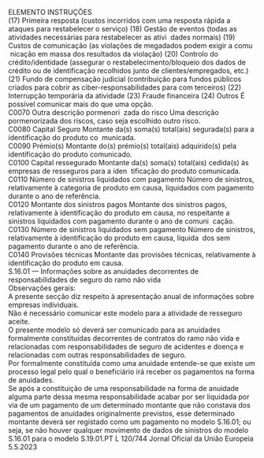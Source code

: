  
ELEMENTO  INSTRUÇÕES  
(17) Primeira resposta (custos incorridos com uma resposta rápida a ataques para 
restabelecer o serviço) 
(18) Gestão de eventos (todas as atividades necessárias para restabelecer as ativi ­
dades normais) 
(19) Custos de comunicação (as violações de megadados podem exigir a comu ­
nicação em massa dos resultados da violação) 
(20) Controlo do crédito/identidade (assegurar o restabelecimento/bloqueio dos 
dados de crédito ou de identificação recolhidos junto de clientes/empregados, 
etc.) 
(21) Fundo de compensação judicial (contribuição para fundos públicos criados 
para cobrir as ciber-responsabilidades para com terceiros) 
(22) Interrupção temporária da atividade 
(23) Fraude financeira 
(24) Outros 
É possível comunicar mais do que uma opção.  
C0070  Outra descrição pormenori ­
zada do risco  Uma descrição pormenorizada dos riscos, caso seja escolhido outro risco.  
C0080  Capital Seguro  Montante da(s) soma(s) total(ais) segurada(s) para a identificação do produto co ­
municada.  
C0090  Prémio(s)  Montante do(s) prémio(s) total(ais) adquirido(s) pela identificação do produto 
comunicado.  
C0100  Capital ressegurado  Montante da(s) soma(s) total(ais) cedida(s) às empresas de resseguros para a iden ­
tificação do produto comunicada.  
C0110  Número de sinistros liquidados 
com pagamento  Número de sinistros, relativamente à categoria de produto em causa, liquidados 
com pagamento durante o ano de referência.  
C0120  Montante dos sinistros pagos  Montante dos sinistros pagos, relativamente à identificação do produto em causa, 
no respeitante a sinistros liquidados com pagamento durante o ano de comuni ­
cação.  
C0130  Número de sinistros liquidados 
sem pagamento  Número de sinistros, relativamente à identificação do produto em causa, liquida ­
dos sem pagamento durante o ano de referência.  
C0140  Provisões técnicas  Montante das provisões técnicas, relativamente à identificação do produto em 
causa.  
S.16.01 — Informações sobre as anuidades decorrentes de responsabilidades de seguro do ramo não vida  
Observações gerais:  
A presente secção diz respeito à apresentação anual de informações sobre empresas individuais.  
Não é necessário comunicar este modelo para a atividade de resseguro aceite.  
O presente modelo só deverá ser comunicado para as anuidades formalmente constituídas decorrentes de contratos do 
ramo não vida e relacionadas com responsabilidades de seguro de acidentes e doença e relacionadas com outras 
responsabilidades de seguro.  
Por formalmente constituída como uma anuidade entende-se que existe um processo legal pelo qual o beneficiário irá 
receber os pagamentos na forma de anuidades.  
Se após a constituição de uma responsabilidade na forma de anuidade alguma parte dessa mesma responsabilidade 
acabar por ser liquidada por via de um pagamento de um determinado montante que não constava dos pagamentos de 
anuidades originalmente previstos, esse determinado montante deverá ser registado como um pagamento no modelo 
S.16.01; ou seja, se não houver qualquer movimento de dados de sinistros do modelo S.16.01 para o modelo S.19.01.PT  L 120/744 Jornal Oficial da União Europeia 5.5.2023